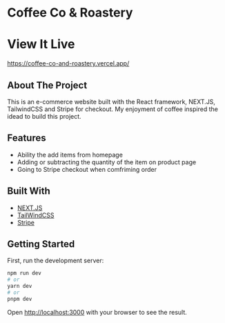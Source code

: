 # Coffee Co & Roastery 

# View It Live 

https://coffee-co-and-roastery.vercel.app/

## About The Project

This is an e-commerce website built with the React framework, NEXT.JS, TailwindCSS and Stripe for checkout. My enjoyment of coffee inspired the idead to build this project.

## Features

- Ability the add items from homepage
- Adding or subtracting the quantity of the item on product page
- Going to Stripe checkout when comfriming order

## Built With

* [NEXT.JS](https://nextjs.org/)
* [TailWindCSS](https://tailwindcss.com/)
* [Stripe](https://stripe.com/)

## Getting Started

First, run the development server:

```bash
npm run dev
# or
yarn dev
# or
pnpm dev
```

Open [http://localhost:3000](http://localhost:3000) with your browser to see the result.





